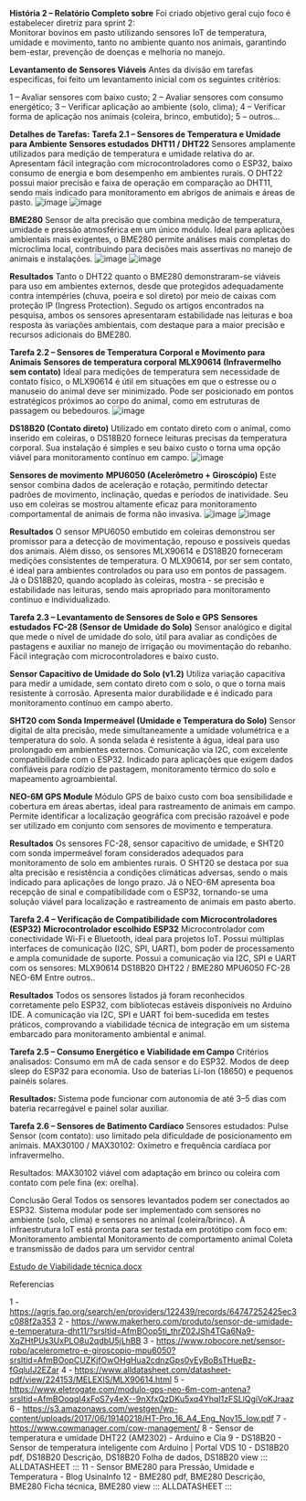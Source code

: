 **História 2 – Relatório Completo sobre**
Foi criado objetivo geral cujo foco é estabelecer diretriz para sprint 2:  
Monitorar bovinos em pasto utilizando sensores IoT de temperatura, umidade e movimento, 
tanto no ambiente quanto nos animais, garantindo bem-estar, prevenção de doenças e melhoria no manejo. 

**Levantamento de Sensores Viáveis**
Antes da divisão em tarefas especificas, foi feito um levantamento inicial com os seguintes critérios: 

1 – Avaliar sensores com baixo custo; 
2 – Avaliar sensores com consumo energético; 
3 – Verificar aplicação ao ambiente (solo, clima); 
4 – Verificar forma de aplicação nos animais (coleira, brinco, embutido); 
5 – outros... 



**Detalhes de Tarefas:** 
**Tarefa 2.1 – Sensores de Temperatura e Umidade para Ambiente**
**Sensores estudados**
**DHT11 / DHT22**
 Sensores amplamente utilizados para medição de temperatura e umidade relativa do ar. Apresentam fácil
 integração com microcontroladores como o ESP32, baixo consumo de energia e bom desempenho em ambientes rurais.
 O DHT22 possui maior precisão e faixa de operação em comparação ao DHT11, sendo mais indicado para 
 monitoramento em abrigos de animais e áreas de pasto.
 ![image](https://github.com/user-attachments/assets/ce60da3f-3f52-4a58-b64a-97478c0165f0)
 ![image](https://github.com/user-attachments/assets/74f74aa8-1763-443a-a74f-36882719de06)

**BME280**
Sensor de alta precisão que combina medição de temperatura, umidade e pressão atmosférica em um único módulo. 
Ideal para aplicações ambientais mais exigentes, o BME280 permite análises mais completas do microclima local,
contribuindo para decisões mais assertivas no manejo de animais e instalações.
 ![image](https://github.com/user-attachments/assets/14394055-0444-4124-b3dc-eea2e19e2780)
 ![image](https://github.com/user-attachments/assets/2d655af1-9d30-458a-a885-d4907956fd11)


**Resultados**
 Tanto o DHT22 quanto o BME280 demonstraram-se viáveis para uso em ambientes externos, desde que protegidos
adequadamente contra intempéries (chuva, poeira e sol direto) por meio de caixas com proteção IP (Ingress Protection).
Segudo os artigos encontrados na pesquisa, ambos os sensores apresentaram estabilidade nas leituras
e boa resposta às variações ambientais, com destaque para a maior precisão e recursos adicionais do BME280.
 


**Tarefa 2.2 – Sensores de Temperatura Corporal e Movimento para Animais**
**Sensores de temperatura corporal**
**MLX90614 (Infravermelho sem contato)**
Ideal para medições de temperatura sem necessidade de contato físico, o MLX90614 é útil em situações
em que o estresse ou o manuseio do animal deve ser minimizado. Pode ser posicionado em pontos estratégicos
próximos ao corpo do animal, como em estruturas de passagem ou bebedouros.
  ![image](https://github.com/user-attachments/assets/0fc73dc6-7f5e-4ff0-8c00-945c3e007dc9)
 
**DS18B20 (Contato direto)**
Utilizado em contato direto com o animal, como inserido em coleiras, o DS18B20 fornece leituras precisas 
da temperatura corporal. Sua instalação é simples e seu baixo custo o torna uma opção viável para monitoramento
contínuo em campo.
  ![image](https://github.com/user-attachments/assets/9bcd8ecb-beec-4609-9097-a5175d437029)

**Sensores de movimento**
**MPU6050 (Acelerômetro + Giroscópio)**
Este sensor combina dados de aceleração e rotação, permitindo detectar padrões de movimento, inclinação, 
quedas e períodos de inatividade. Seu uso em coleiras se mostrou altamente eficaz para monitoramento
comportamental de animais de forma não invasiva.
  ![image](https://github.com/user-attachments/assets/1747a3d7-e215-4114-98cc-1d0b1cf4ecc6)
  ![image](https://github.com/user-attachments/assets/4898a09a-f4cf-4a8d-97a3-0100a6437741)

**Resultados**
O sensor MPU6050 embutido em coleiras demonstrou ser promissor para a detecção de movimentação,
repouso e possíveis quedas dos animais. 
Além disso, os sensores MLX90614 e DS18B20 forneceram medições consistentes de temperatura. 
O MLX90614, por ser sem contato, é ideal para ambientes controlados ou para uso em pontos de passagem. 
Já o DS18B20, quando acoplado às coleiras, mostra - se precisão e estabilidade nas leituras, sendo mais 
apropriado para monitoramento contínuo e individualizado.

**Tarefa 2.3 – Levantamento de Sensores de Solo e GPS**
**Sensores estudados**
**FC-28 (Sensor de Umidade do Solo)**
Sensor analógico e digital que mede o nível de umidade do solo, útil para avaliar as condições de
pastagens e auxiliar no manejo de irrigação ou movimentação do rebanho. Fácil integração com
microcontroladores e baixo custo.

**Sensor Capacitivo de Umidade do Solo (v1.2)**
Utiliza variação capacitiva para medir a umidade, sem contato direto com o solo, o que o torna mais
resistente à corrosão. Apresenta maior durabilidade e é indicado para monitoramento contínuo em campo aberto.

**SHT20 com Sonda Impermeável (Umidade e Temperatura do Solo)**
Sensor digital de alta precisão, mede simultaneamente a umidade volumétrica e a temperatura do solo.
A sonda selada é resistente à água, ideal para uso prolongado em ambientes externos. Comunicação via I2C,
com excelente compatibilidade com o ESP32. Indicado para aplicações que exigem dados confiáveis para rodízio 
de pastagem, monitoramento térmico do solo e mapeamento agroambiental.

**NEO-6M GPS Module**
Módulo GPS de baixo custo com boa sensibilidade e cobertura em áreas abertas, ideal para rastreamento
de animais em campo. Permite identificar a localização geográfica com precisão razoável e pode ser
utilizado em conjunto com sensores de movimento e temperatura.

**Resultados**
Os sensores FC-28, sensor capacitivo de umidade, e SHT20 com sonda impermeável foram considerados adequados para 
monitoramento de solo em ambientes rurais. O SHT20 se destaca por sua alta precisão e resistência a condições
climáticas adversas, sendo o mais indicado para aplicações de longo prazo. Já o NEO-6M apresenta boa recepção de 
sinal e compatibilidade com o ESP32, tornando-se uma solução viável para localização e rastreamento de animais em pasto aberto.

**Tarefa 2.4 – Verificação de Compatibilidade com Microcontroladores (ESP32)**
**Microcontrolador escolhido**
**ESP32**
Microcontrolador com conectividade Wi-Fi e Bluetooth, ideal para projetos IoT. Possui múltiplas interfaces de 
comunicação (I2C, SPI, UART), bom poder de processamento e ampla comunidade de suporte.
Possui a comunicação via I2C, SPI e UART com os sensores:
MLX90614
DS18B20
DHT22 / BME280
MPU6050
FC-28
NEO-6M
Entre outros..

**Resultados**
Todos os sensores listados já foram reconhecidos corretamente pelo ESP32, com bibliotecas estáveis disponíveis no Arduino IDE.
A comunicação via I2C, SPI e UART foi bem-sucedida em testes práticos, comprovando a viabilidade técnica de integração em 
um sistema embarcado para monitoramento ambiental e animal.

**Tarefa 2.5 – Consumo Energético e Viabilidade em Campo**
Critérios analisados: 
Consumo em mA de cada sensor e do ESP32. 
Modos de deep sleep do ESP32 para economia. 
Uso de baterias Li-Ion (18650) e pequenos painéis solares. 

**Resultados:** 
Sistema pode funcionar com autonomia de até 3–5 dias com bateria recarregável e painel solar auxiliar. 

**Tarefa 2.6 – Sensores de Batimento Cardíaco**
Sensores estudados: 
Pulse Sensor (com contato): uso limitado pela dificuldade de posicionamento em animais. 
MAX30100 / MAX30102: Oxímetro e frequência cardíaca por infravermelho. 

Resultados: 
MAX30102 viável com adaptação em brinco ou coleira com contato com pele fina (ex: orelha). 

 Conclusão Geral 
Todos os sensores levantados podem ser conectados ao ESP32. 
Sistema modular pode ser implementado com sensores no ambiente (solo, clima) e sensores no animal (coleira/brinco). 
A infraestrutura IoT está pronta para ser testada em protótipo com foco em: 
Monitoramento ambiental 
Monitoramento de comportamento animal 
Coleta e transmissão de dados para um servidor central

[Estudo de Viabilidade técnica.docx](https://github.com/user-attachments/files/20394354/Estudo.de.Viabilidade.tecnica.docx)


Referencias 

1 - https://agris.fao.org/search/en/providers/122439/records/64747252425ec3c088f2a353 
2 - https://www.makerhero.com/produto/sensor-de-umidade-e-temperatura-dht11/?srsltid=AfmBOop5ti_thrZ02JSh4TGa6Na9-XqZHtPUs3UxPLO8u2qdbU5jLhBB 
3 - https://www.robocore.net/sensor-robo/acelerometro-e-giroscopio-mpu6050?srsltid=AfmBOopCUZKjfOwOHgHua2cdnzGps0vEyBoBsTHueBz-fGqluIJ2EZar 
4 - https://www.alldatasheet.com/datasheet-pdf/view/224153/MELEXIS/MLX90614.html 
5 - https://www.eletrogate.com/modulo-gps-neo-6m-com-antena?srsltid=AfmBOoqqI4xFoS7y4eX--9nXfxQzDKu5xq4YhqI1zFSLlQgiVoKJraaz 
6 - https://s3.amazonaws.com/westgen/wp-content/uploads/2017/06/19140218/HT-Pro_16_A4_Eng_Nov15_low.pdf 
7 - https://www.cowmanager.com/cow-management/ 
8 - Sensor de temperatura e umidade DHT22 (AM2302) - Arduino e Cia 
9 - DS18B20 - Sensor de temperatura inteligente com Arduino | Portal VDS 
10 - DS18B20 pdf, DS18B20 Descrição, DS18B20 Folha de dados, DS18B20 view ::: ALLDATASHEET ::: 
11 - Sensor BME280 para Pressão, Umidade e Temperatura - Blog UsinaInfo 
12 - BME280 pdf, BME280 Descrição, BME280 Ficha técnica, BME280 view ::: ALLDATASHEET ::: 
